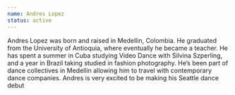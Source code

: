 ```yaml
---
name: Andres Lopez
status: active
---
```

Andres Lopez was born and raised in Medellin, Colombia. He graduated from the University of Antioquia, where eventually he became a teacher.
He has spent a summer in Cuba studying Video Dance with Silvina Szperling, and a year in Brazil taking studied in fashion photography. He’s been part of dance collectives in Medellin allowing him to travel with contemporary dance companies. Andres is very excited to be making his Seattle dance debut 